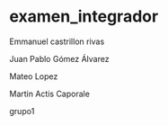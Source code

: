 # examen_integrador

Emmanuel castrillon rivas

Juan Pablo Gómez Álvarez

Mateo Lopez

Martin Actis Caporale

grupo1
